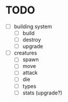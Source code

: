 # TODO

- [ ] building system
  - [ ] build
  - [ ] destroy
  - [ ] upgrade
- [ ] creatures
  - [ ] spawn
  - [ ] move
  - [ ] attack
  - [ ] die
  - [ ] types
  - [ ] stats (upgrade?)
